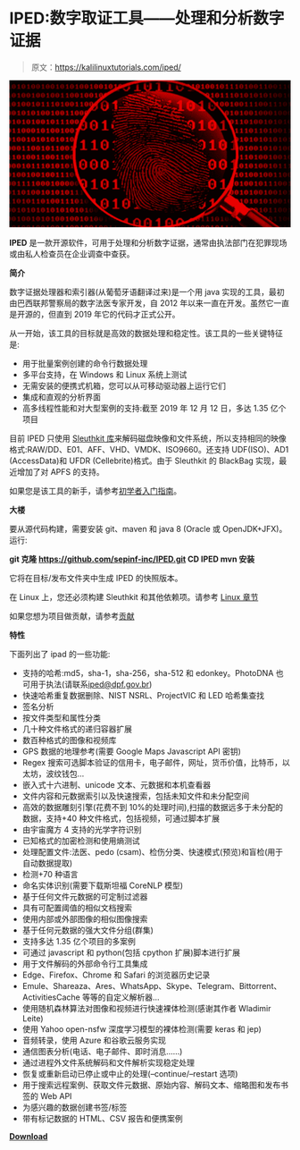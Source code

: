 # IPED:数字取证工具——处理和分析数字证据

> 原文：<https://kalilinuxtutorials.com/iped/>

[![IPED : Digital Forensic Tool – Process And Analyze Digital Evidence](img/4d77066d05a6684ae10a7670b872de89.png "IPED : Digital Forensic Tool – Process And Analyze Digital Evidence")](https://1.bp.blogspot.com/-eUS7R765gBo/YLTkfJ-mIsI/AAAAAAAAJQ4/8bb91jGeeEQY_Uw-Ukpr55MZRN7nPTVvACLcBGAsYHQ/s728/IPED%25281%2529.png)

**IPED** 是一款开源软件，可用于处理和分析数字证据，通常由执法部门在犯罪现场或由私人检查员在企业调查中查获。

**简介**

数字证据处理器和索引器(从葡萄牙语翻译过来)是一个用 java 实现的工具，最初由巴西联邦警察局的数字法医专家开发，自 2012 年以来一直在开发。虽然它一直是开源的，但直到 2019 年它的代码才正式公开。

从一开始，该工具的目标就是高效的数据处理和稳定性。该工具的一些关键特征是:

*   用于批量案例创建的命令行数据处理
*   多平台支持，在 Windows 和 Linux 系统上测试
*   无需安装的便携式机箱，您可以从可移动驱动器上运行它们
*   集成和直观的分析界面
*   高多线程性能和对大型案例的支持:截至 2019 年 12 月 12 日，多达 1.35 亿个项目

目前 IPED 只使用 [Sleuthkit 库](https://github.com/sleuthkit/sleuthkit)来解码磁盘映像和文件系统，所以支持相同的映像格式:RAW/DD、E01、AFF、VHD、VMDK、ISO9660。还支持 UDF(ISO)、AD1 (AccessData)和 UFDR (Cellebrite)格式。由于 Sleuthkit 的 BlackBag 实现，最近增加了对 APFS 的支持。

如果您是该工具的新手，请参考[初学者入门指南](https://github.com/lfcnassif/IPED/wiki/Beginner's-Start-Guide)。

**大楼**

要从源代码构建，需要安装 git、maven 和 java 8 (Oracle 或 OpenJDK+JFX)。运行:

**git 克隆 https://github.com/sepinf-inc/IPED.git
CD IPED
mvn 安装**

它将在目标/发布文件夹中生成 IPED 的快照版本。

在 Linux 上，您还必须构建 Sleuthkit 和其他依赖项。请参考 [Linux 章节](https://github.com/sepinf-inc/IPED/wiki/Linux)

如果您想为项目做贡献，请参考[贡献](https://github.com/lfcnassif/IPED/wiki/Contributing)

**特性**

下面列出了 ipad 的一些功能:

*   支持的哈希:md5，sha-1，sha-256，sha-512 和 edonkey。PhotoDNA 也可用于执法(请联系[iped@dpf.gov.br](mailto:iped@dpf.gov.br))
*   快速哈希重复数据删除、NIST NSRL、ProjectVIC 和 LED 哈希集查找
*   签名分析
*   按文件类型和属性分类
*   几十种文件格式的递归容器扩展
*   数百种格式的图像和视频库
*   GPS 数据的地理参考(需要 Google Maps Javascript API 密钥)
*   Regex 搜索可选脚本验证的信用卡，电子邮件，网址，货币价值，比特币，以太坊，波纹钱包…
*   嵌入式十六进制、unicode 文本、元数据和本机查看器
*   文件内容和元数据索引以及快速搜索，包括未知文件和未分配空间
*   高效的数据雕刻引擎(花费不到 10%的处理时间),扫描的数据远多于未分配的数据，支持+40 种文件格式，包括视频，可通过脚本扩展
*   由宇宙魔方 4 支持的光学字符识别
*   已知格式的加密检测和使用熵测试
*   处理配置文件:法医、pedo (csam)、检伤分类、快速模式(预览)和盲检(用于自动数据提取)
*   检测+70 种语言
*   命名实体识别(需要下载斯坦福 CoreNLP 模型)
*   基于任何文件元数据的可定制过滤器
*   具有可配置阈值的相似文档搜索
*   使用内部或外部图像的相似图像搜索
*   基于任何元数据的强大文件分组(群集)
*   支持多达 1.35 亿个项目的多案例
*   可通过 javascript 和 python(包括 cpython 扩展)脚本进行扩展
*   用于文件解码的外部命令行工具集成
*   Edge、Firefox、Chrome 和 Safari 的浏览器历史记录
*   Emule、Shareaza、Ares、WhatsApp、Skype、Telegram、Bittorrent、ActivitiesCache 等等的自定义解析器…
*   使用随机森林算法对图像和视频进行快速裸体检测(感谢其作者 Wladimir Leite)
*   使用 Yahoo open-nsfw 深度学习模型的裸体检测(需要 keras 和 jep)
*   音频转录，使用 Azure 和谷歌云服务实现
*   通信图表分析(电话、电子邮件、即时消息……)
*   通过进程外文件系统解码和文件解析实现稳定处理
*   恢复或重新启动已停止或中止的处理(–continue/–restart 选项)
*   用于搜索远程案例、获取文件元数据、原始内容、解码文本、缩略图和发布书签的 Web API
*   为感兴趣的数据创建书签/标签
*   带有标记数据的 HTML、CSV 报告和便携案例

[**Download**](https://github.com/sepinf-inc/IPED#features)